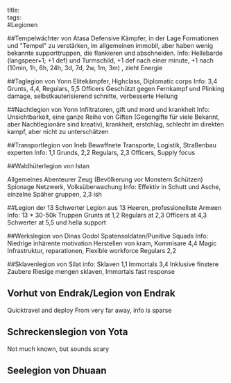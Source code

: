title:   
tags:   
#Legionen 

##Tempelwächter von Atasa
Defensive Kämpfer, in der Lage Formationen und "Tempel" zu verstärken, im allgemeinen immobil, aber haben wenig bekannte supporttruppen, die flankieren und abschneiden. 
Info: Hellebarde (langspeer+1; +1 def) und Turmschild, +1 def nach einer minute, +1 nach (10min, 1h, 6h, 24h, 3d, 7d, 2w, 1m, 3m) , zieht Energie 

##Taglegion von Yonn
Elitekämpfer, Highclass, Diplomatic corps
Info: 3,4 Grunts, 4,4, Regulars, 5,5 Officers
Geschützt gegen Fernkampf und Plinking damage, selbstkauterisierend schnitte, verbesserte Heilung

##Nachtlegion von Yonn
Infiltratoren, gift und mord und krankheit
Info: Unsichtbarkeit, eine ganze Reihe von Giften (Gegengifte für viele Bekannt, aber Nachtlegionäre sind kreativ), krankheit, erstchlag, schlecht im direkten kampf, aber nicht zu unterschätzen

##Transportlegion von Ineb
Bewaffnete Transporte, 
Logistik, Straßenbau experten
Info: 1,1 Grunds, 2,2 Regulars, 2,3 Officers, Supply focus

##Waldhüterlegion von Istan 

Allgemeines Abenteurer Zeug (Bevölkerung vor Monstern Schützen)
Spionage Netzwerk, Volksüberwachung
Info: Effektiv in Schutt und Asche, einzelne Späher gruppen, 2,3 ish

##Legion der 13 Schwerter
Legion aus 13 Heeren, professionellste Armeen
Info: 13 * 30-50k  Truppen
Grunts at 1,2
Regulars at 2,3
Officers at 4,3
Schwerter at 5,5 und hella support

##Werkslegion von Dinas Godol
Spatensoldaten/Punitive Squads
Info: 
Niedrige inhärente motivation
Herstellen von kram, 
Kommisare 4,4
Magic Infrastruktur, reparationen, Flexible workforce
Regulars 2,2


##Sklavenlegion von Silat
info:
Sklaven 1,1
Immortals 3,4 Inklusive finstere Zaubere
Riesige mengen sklaven, Immortals fast response

## Vorhut von Endrak/Legion von Endrak
Quicktravel and deploy
From very far away, info is sparse

## Schreckenslegion von Yota
Not much known, but sounds scary

## Seelegion von Dhuaan

